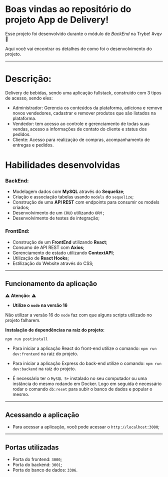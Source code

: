 # Boas vindas ao repositório do projeto App de Delivery!

Esse projeto foi desenvolvido durante o módulo de _BackEnd_ na Trybe! #vqv 🚀

Aqui você vai encontrar os detalhes de como foi o desenvolvimento do projeto.

---
# Descrição:
  Delivery de bebidas, sendo uma aplicação fullstack, construido com 3 tipos de acesso, sendo eles:
 - Administrador: Gerencia os conteúdos da plataforma, adiciona e remove novos vendedores, cadastrar e remover produtos que são listados na plataforma.
 - Vendedor: tem acesso ao controle e gerenciamento de todas suas vendas, acesso a informações de contato do cliente e status dos pedidos.
 - Cliente: Acesso para realização de compras, acompanhamento de entregas e pedidos.
  
# Habilidades desenvolvidas
### BackEnd:
 - Modelagem dados com **MySQL** através do **Sequelize**;
 - Criação e associação tabelas usando `models` do `sequelize`;
 - Construção de uma **API REST** com endpoints para consumir os models criados;
 - Desenvolvimento de um `CRUD` utilizando `ORM` ;
 - Desenvolvimento de testes de integração;

 ### FrontEnd:
  - Construção de um **FrontEnd** utilizando **React**;
  - Consumo de API REST com **Axios**;
  - Gerenciamento de estado utilizando **ContextAPI**;
  - Utilização de **React Hooks**;
  - Estilização do Website através do CSS;
 ---

 ## Funcionamento da aplicação

⚠ **Atenção:** ⚠

- **Utilize o `node` na versão 16**

Não utilizar a versão 16 do `node` faz com  que alguns scripts utilizado no projeto falharem.


**Instalação de dependências na raiz do projeto:** 

```
npm run postinstall
```

- Para iniciar a aplicação React do front-end utilize o comando: `npm run dev:frontend` na raiz do projeto.

- Para iniciar a aplicação Express do back-end utilize o comando: `npm run dev:backend` na raiz do projeto.

- É necessário ter o `MySQL 5+` instalado no seu computador ou uma instância do mesmo rodando em Docker. Logo em seguida é necessário rodar o comando `db:reset` para subir o banco de dados e popular o mesmo. 

---

## Acessando a aplicação

- Para acessar a aplicação, você pode acessar o  `http://localhost:3000`;

---

## Portas utilizadas

  - Porta do frontend: `3000`;
  - Porta do backend: `3001`;
  - Porta do banco de dados: `3306`.

